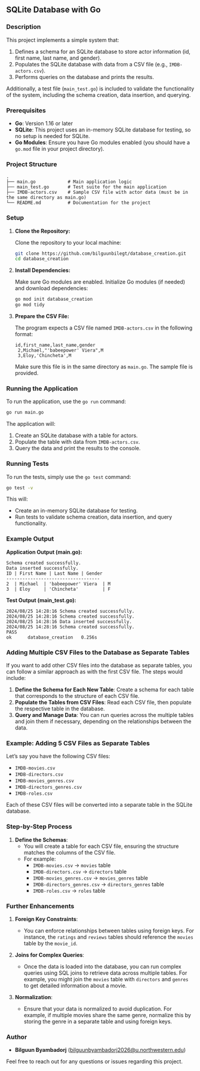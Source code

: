 ## SQLite Database with Go

### Description

This project implements a simple system that:
1. Defines a schema for an SQLite database to store actor information (id, first name, last name, and gender).
2. Populates the SQLite database with data from a CSV file (e.g., `IMDB-actors.csv`).
3. Performs queries on the database and prints the results.

Additionally, a test file (`main_test.go`) is included to validate the functionality of the system, including the schema creation, data insertion, and querying.

### Prerequisites

- **Go**: Version 1.16 or later
- **SQLite**: This project uses an in-memory SQLite database for testing, so no setup is needed for SQLite.
- **Go Modules**: Ensure you have Go modules enabled (you should have a `go.mod` file in your project directory).

### Project Structure

```plaintext
.
├── main.go            # Main application logic
├── main_test.go       # Test suite for the main application
├── IMDB-actors.csv    # Sample CSV file with actor data (must be in the same directory as main.go)
└── README.md          # Documentation for the project
```

### Setup

1. **Clone the Repository:**

   Clone the repository to your local machine:

   ```bash
   git clone https://github.com/bilguunbilegt/database_creation.git
   cd database_creation
   ```

2. **Install Dependencies:**

   Make sure Go modules are enabled. Initialize Go modules (if needed) and download dependencies:

   ```bash
   go mod init database_creation
   go mod tidy
   ```

3. **Prepare the CSV File:**

   The program expects a CSV file named `IMDB-actors.csv` in the following format:

   ```csv
   id,first_name,last_name,gender
    2,Michael,"'babeepower' Viera",M
    3,Eloy,'Chincheta',M
   ```

   Make sure this file is in the same directory as `main.go`. The sample file is provided.

### Running the Application

To run the application, use the `go run` command:

```bash
go run main.go
```

The application will:
1. Create an SQLite database with a table for actors.
2. Populate the table with data from `IMDB-actors.csv`.
3. Query the data and print the results to the console.

### Running Tests

To run the tests, simply use the `go test` command:

```bash
go test -v
```

This will:
- Create an in-memory SQLite database for testing.
- Run tests to validate schema creation, data insertion, and query functionality.

### Example Output

**Application Output (main.go):**

```plaintext
Schema created successfully.
Data inserted successfully.
ID | First Name | Last Name | Gender
-----------------------------------
2  | Michael  | 'babeepower' Viera  | M
3  | Eloy     | 'Chincheta'         | F
```

**Test Output (main_test.go):**

```plaintext
2024/08/25 14:28:16 Schema created successfully.
2024/08/25 14:28:16 Schema created successfully.
2024/08/25 14:28:16 Data inserted successfully.
2024/08/25 14:28:16 Schema created successfully.
PASS
ok  	database_creation	0.256s
```
### Adding Multiple CSV Files to the Database as Separate Tables

If you want to add other CSV files into the database as separate tables, you can follow a similar approach as with the first CSV file. The steps would include:

1. **Define the Schema for Each New Table**: Create a schema for each table that corresponds to the structure of each CSV file.
2. **Populate the Tables from CSV Files**: Read each CSV file, then populate the respective table in the database.
3. **Query and Manage Data**: You can run queries across the multiple tables and join them if necessary, depending on the relationships between the data.

### Example: Adding 5 CSV Files as Separate Tables

Let’s say you have the following CSV files:
- `IMDB-movies.csv`
- `IMDB-directors.csv`
- `IMDB-movies_genres.csv`
- `IMDB-directors_genres.csv`
- `IMDB-roles.csv`

Each of these CSV files will be converted into a separate table in the SQLite database.

### Step-by-Step Process

1. **Define the Schemas**:
   - You will create a table for each CSV file, ensuring the structure matches the columns of the CSV file.
   - For example:
     - `IMDB-movies.csv` -> `movies` table
     - `IMDB-directors.csv` -> `directors` table
     - `IMDB-movies_genres.csv` -> `movies_genres` table
     - `IMDB-directors_genres.csv` -> `directors_genres` table
     - `IMDB-roles.csv` -> `roles` table
    
### Further Enhancements

1. **Foreign Key Constraints**: 
   - You can enforce relationships between tables using foreign keys. For instance, the `ratings` and `reviews` tables should reference the `movies` table by the `movie_id`.

2. **Joins for Complex Queries**: 
   - Once the data is loaded into the database, you can run complex queries using SQL joins to retrieve data across multiple tables. For example, you might join the `movies` table with `directors` and `genres` to get detailed information about a movie.

3. **Normalization**: 
   - Ensure that your data is normalized to avoid duplication. For example, if multiple movies share the same genre, normalize this by storing the genre in a separate table and using foreign keys.

### Author

- **Bilguun Byambadorj** (bilguunbyambadorj2026@u.northwestern.edu)

Feel free to reach out for any questions or issues regarding this project.
